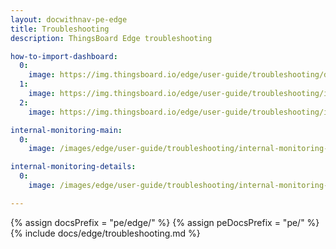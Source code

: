 ```yaml
---
layout: docwithnav-pe-edge
title: Troubleshooting
description: ThingsBoard Edge troubleshooting

how-to-import-dashboard:
  0:
    image: https://img.thingsboard.io/edge/user-guide/troubleshooting/download.webp
  1:
    image: https://img.thingsboard.io/edge/user-guide/troubleshooting/import-pe.webp
  2:
    image: https://img.thingsboard.io/edge/user-guide/troubleshooting/import-pe-1.webp

internal-monitoring-main:
  0:
    image: /images/edge/user-guide/troubleshooting/internal-monitoring-main-pe.webp

internal-monitoring-details:
  0:
    image: /images/edge/user-guide/troubleshooting/internal-monitoring-details-pe.webp

---
```


{% assign docsPrefix = "pe/edge/" %}
{% assign peDocsPrefix = "pe/" %}
{% include docs/edge/troubleshooting.md %}
